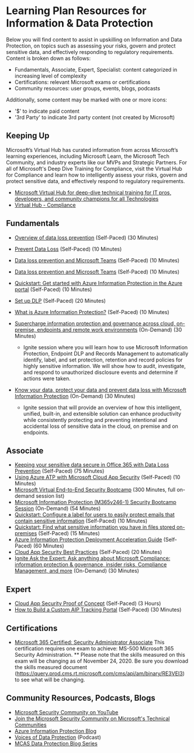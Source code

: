 # Learning Plan Resources for Information & Data Protection

Below you will find content to assist in upskilling on Information and Data Protection, on topics such as assessing your risks, govern and protect sensitive data, and effectively responding to regulatory requirements. Content is broken down as follows:

* Fundamentals, Associate, Expert, Specialist: content categorized in increasing level of complexity
* Certifications: relevant Microsoft exams or certifications
* Community resources: user groups, events, blogs, podcasts

Additionally, some content may be marked with one or more icons:

* '$' to indicate paid content
* '3rd Party' to indicate 3rd party content (not created by Microsoft)

## Keeping Up

Microsoft’s Virtual Hub has curated information from across Microsoft’s learning experiences, including Microsoft Learn, the Microsoft Tech Community, and industry experts like our MVPs and Strategic Partners. For all of Microsoft's Deep Dive Training for Compliance, visit the Virtual Hub for Compliance and learn how to intelligently assess your risks, govern and protect sensitive data, and effectively respond to regulatory requirements.

* [Microsoft Virtual Hub for deep-dive technical training for IT pros, developers, and community champions for all Technologies](https://adoption.microsoft.com/virtual-hub/)
* [Virtual Hub - Compliance](https://adoption.microsoft.com/virtual-hub/security-compliance-and-identity/compliance/)

## Fundamentals

* [Overview of data loss prevention](https://docs.microsoft.com/en-us/microsoft-365/compliance/data-loss-prevention-policies?view=o365-worldwide) (Self-Paced) (30 Minutes)
* [Prevent Data Loss](https://docs.microsoft.com/en-us/learn/modules/m365-security-data-loss/) (Self-Paced) (10 Minutes)
* [Data loss prevention and Microsoft Teams](https://docs.microsoft.com/en-us/microsoft-365/compliance/dlp-microsoft-teams?view=o365-worldwide) (Self-Paced) (10 Minutes)
* [Data loss prevention and Microsoft Teams](https://docs.microsoft.com/en-us/microsoft-365/compliance/dlp-microsoft-teams?view=o365-worldwide) (Self-Paced) (10 Minutes)
* [Quickstart: Get started with Azure Information Protection in the Azure portal](https://docs.microsoft.com/en-us/azure/information-protection/quickstart-viewpolicy) (Self-Paced) (10 Minutes)
* [Set up DLP](https://docs.microsoft.com/en-us/microsoft-365/compliance/get-started-with-dlp-policy-recommendations?view=o365-worldwide) (Self-Paced) (20 Minutes)
* [What is Azure Information Protection?](https://docs.microsoft.com/en-us/azure/information-protection/what-is-information-protection) (Self-Paced) (10 Minutes)
* [Supercharge information protection and governance across cloud, on-premise, endpoints and remote work environments](https://myignite.microsoft.com/sessions/ceba117f-9bc7-4426-9ebc-753d94c6a476) (On-Demand) (30 Minutes)
  * Ignite session where you will learn how to use Microsoft Information Protection, Endpoint DLP and Records Management to automatically identify, label, and set protection, retention and record policies for highly sensitive information. We will show how to audit, investigate, and respond to unauthorized disclosure events and determine if actions were taken.

* [Know your data, protect your data and prevent data loss with Microsoft Information Protection](https://myignite.microsoft.com/sessions/46ff69cf-2c8f-4e61-a923-f72f5740f02f) (On-Demand) (30 Minutes)
  * Ignite session that will provide an overview of how this intelligent, unified, built-in, and extensible solution can enhance productivity while consistently protecting and preventing intentional and accidental loss of sensitive data in the cloud, on premise and on endpoints.

## Associate

* [Keeping your sensitive data secure in Office 365 with Data Loss Prevention](https://channel9.msdn.com/events/ignite/microsoft-ignite-orlando-2017/brk3111) (Self-Paced) (75 Minutes)
* [Using Azure ATP with Microsoft Cloud App Security](https://docs.microsoft.com/en-us/azure-advanced-threat-protection/atp-mcas-integration) (Self-Paced) (10 Minutes)
* [Microsoft Virtual End-to-End Security Bootcamp](https://learning.eventbuilder.com/securitybootcamp) (300 Minutes, full on-demand session list)
* [Microsoft Information Protection (M365v246-1) Security Bootcamp Session](https://learning.eventbuilder.com/event/21537) (On-Demand) (54 Minutes)
* [Quickstart: Configure a label for users to easily protect emails that contain sensitive information](https://docs.microsoft.com/en-us/azure/information-protection/quickstart-label-dnf-protectedemail) (Self-Paced) (10 Minutes)
* [Quickstart: Find what sensitive information you have in files stored on-premises](https://docs.microsoft.com/en-us/azure/information-protection/quickstart-label-dnf-protectedemail) (Self-Paced) (15 Minutes)
* [Azure Information Protection Deployment Acceleration Guide](https://techcommunity.microsoft.com/t5/azure-information-protection/azure-information-protection-deployment-acceleration-guide/ba-p/334423) (Self-Paced) (60 Minutes)
* [Cloud App Security Best Practices](https://docs.microsoft.com/en-us/cloud-app-security/best-practices) (Self-Paced) (20 Minutes)
* [Ignite Ask the Expert: Ask anything about Microsoft Compliance: information protection & governance, insider risks, Compliance Management, and more](https://myignite.microsoft.com/sessions/5ce48b36-9827-4d60-8540-90546333063d) (On-Demand) (30 Minutes)

## Expert

* [Cloud App Security Proof of Concept](https://gallery.technet.microsoft.com/Cloud-App-Security-Proof-2fa94be8) (Self-Paced) (3 Hours)
* [How to Build a Custom AIP Tracking Portal](https://techcommunity.microsoft.com/t5/azure-information-protection/how-to-build-a-custom-aip-tracking-portal/ba-p/875849) (Self-Paced) (30 Minutes)

## Certifications

* [Microsoft 365 Certified: Security Administrator Associate](https://docs.microsoft.com/en-us/learn/certifications/m365-security-administrator)
    This certification requires one exam to achieve: MS-500 Microsoft 365 Security Administration. ** Please note that the skills measured on this exam will be changing as of November 24, 2020. Be sure you download the skills measured document (<https://query.prod.cms.rt.microsoft.com/cms/api/am/binary/RE3VEI3>) to see what will be changing.

## Community Resources, Podcasts, Blogs

* [Microsoft Security Community on YouTube](https://www.youtube.com/channel/UCGTUbqE3SJiLgtvWjIkSQuQ)
* [Join the Microsoft Security Community on Microsoft's Technical Communities](https://techcommunity.microsoft.com/t5/microsoft-security-and/join-our-security-community/ba-p/927847)
* [Azure Information Protection Blog](https://techcommunity.microsoft.com/t5/azure-information-protection/bg-p/AzureInformationProtectionBlog)
* [Voices of Data Protection](https://voicesofdataprotection.libsyn.com/) (Podcast)
* [MCAS Data Protection Blog Series](https://techcommunity.microsoft.com/t5/microsoft-security-and/alert-new-blog-series-mcas-data-protection/ba-p/1796898)
